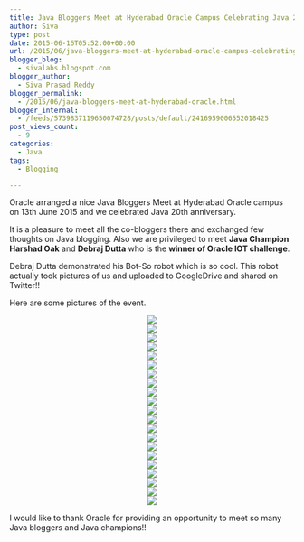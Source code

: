 ```yaml
---
title: Java Bloggers Meet at Hyderabad Oracle Campus Celebrating Java 20 Years Anniversary
author: Siva
type: post
date: 2015-06-16T05:52:00+00:00
url: /2015/06/java-bloggers-meet-at-hyderabad-oracle-campus-celebrating-java-20-years-anniversary/
blogger_blog:
  - sivalabs.blogspot.com
blogger_author:
  - Siva Prasad Reddy
blogger_permalink:
  - /2015/06/java-bloggers-meet-at-hyderabad-oracle.html
blogger_internal:
  - /feeds/5739837119650074728/posts/default/2416959006552018425
post_views_count:
  - 9
categories:
  - Java
tags:
  - Blogging

---
```

Oracle arranged a nice Java Bloggers Meet at Hyderabad Oracle campus on 13th June 2015 and we celebrated Java 20th anniversary.

It is a pleasure to meet all the co-bloggers there and exchanged few thoughts on Java blogging. Also we are privileged to meet **Java Champion Harshad Oak** and **Debraj Dutta** who is the **winner of Oracle IOT challenge**.

Debraj Dutta demonstrated his Bot-So robot which is so cool. This robot actually took pictures of us and uploaded to GoogleDrive and shared on Twitter!!

Here are some pictures of the event.

<div style="clear: both; text-align: center;">
  <a href="https://i2.wp.com/sivalabs.in/wp-content/uploads/2015/06/Bot-So-2Bat-2Bwork.jpeg" style="margin-left: 1em; margin-right: 1em;"><img border="0" src="https://i1.wp.com/sivalabs.in/wp-content/uploads/2015/06/Bot-So-2Bat-2Bwork-225x300.jpeg?resize=240%2C320" data-recalc-dims="1" /></a>
</div>



<div style="clear: both; text-align: center;">
  <a href="https://i0.wp.com/sivalabs.in/wp-content/uploads/2015/06/Bot-So.jpg" style="margin-left: 1em; margin-right: 1em;"><img border="0" src="https://i1.wp.com/sivalabs.in/wp-content/uploads/2015/06/Bot-So-300x262.jpg?resize=320%2C279" data-recalc-dims="1" /></a>
</div>



<div style="clear: both; text-align: center;">
  <a href="https://i1.wp.com/sivalabs.in/wp-content/uploads/2015/06/Debraj-2BDutta-2Bfrom-2BEdifixio.-2BHe-2Bis-2Bone-2Bof-2Ba-2B3-2Bmember-2Bteam-2Bthat-2Bmade-2BBot-So.jpg" style="margin-left: 1em; margin-right: 1em;"><img border="0" src="https://i0.wp.com/sivalabs.in/wp-content/uploads/2015/06/Debraj-2BDutta-2Bfrom-2BEdifixio.-2BHe-2Bis-2Bone-2Bof-2Ba-2B3-2Bmember-2Bteam-2Bthat-2Bmade-2BBot-So-300x196.jpg?resize=320%2C209" data-recalc-dims="1" /></a>
</div>



<div style="clear: both; text-align: center;">
  <a href="https://i2.wp.com/sivalabs.in/wp-content/uploads/2015/06/Harsha-2BOak-252C-2BJAva-2BChampion-2Baddressing-2Bthe-2Bbloggers-2B2.jpg" style="margin-left: 1em; margin-right: 1em;"><img border="0" src="https://i2.wp.com/sivalabs.in/wp-content/uploads/2015/06/Harsha-2BOak-252C-2BJAva-2BChampion-2Baddressing-2Bthe-2Bbloggers-2B2-300x270.jpg?resize=320%2C287" data-recalc-dims="1" /></a>
</div>



<div style="clear: both; text-align: center;">
  <a href="https://i2.wp.com/sivalabs.in/wp-content/uploads/2015/06/Harshad-2BOak-252C-2BJava-2BChampion-2Baddressing-2Bthe-2Bbloggers-2B1.jpeg" style="margin-left: 1em; margin-right: 1em;"><img border="0" src="https://i0.wp.com/sivalabs.in/wp-content/uploads/2015/06/Harshad-2BOak-252C-2BJava-2BChampion-2Baddressing-2Bthe-2Bbloggers-2B1-225x300.jpeg?resize=240%2C320" data-recalc-dims="1" /></a>
</div>



<div style="clear: both; text-align: center;">
  <a href="https://i1.wp.com/sivalabs.in/wp-content/uploads/2015/06/Java-2BBloggers-2BMeet-2B-25281-2529.jpeg" style="margin-left: 1em; margin-right: 1em;"><img border="0" src="https://i1.wp.com/sivalabs.in/wp-content/uploads/2015/06/Java-2BBloggers-2BMeet-2B-25281-2529-225x300.jpeg?resize=240%2C320" data-recalc-dims="1" /></a>
</div>



<div style="clear: both; text-align: center;">
  <a href="https://i2.wp.com/sivalabs.in/wp-content/uploads/2015/06/Java-2BBloggers-2BMeet-2B-25282-2529.jpg" style="margin-left: 1em; margin-right: 1em;"><img border="0" src="https://i2.wp.com/sivalabs.in/wp-content/uploads/2015/06/Java-2BBloggers-2BMeet-2B-25282-2529-300x225.jpg?resize=320%2C240" data-recalc-dims="1" /></a>
</div>



<div style="clear: both; text-align: center;">
  <a href="https://i2.wp.com/sivalabs.in/wp-content/uploads/2015/06/Java-2BBloggers-2BMeet-2B-25284-2529.jpg" style="margin-left: 1em; margin-right: 1em;"><img border="0" src="https://i1.wp.com/sivalabs.in/wp-content/uploads/2015/06/Java-2BBloggers-2BMeet-2B-25284-2529-300x225.jpg?resize=320%2C240" data-recalc-dims="1" /></a>
</div>



<div style="clear: both; text-align: center;">
  <a href="https://i0.wp.com/sivalabs.in/wp-content/uploads/2015/06/Java-2BBloggers-2BMeet-2B-25285-2529.jpg" style="margin-left: 1em; margin-right: 1em;"><img border="0" src="https://i2.wp.com/sivalabs.in/wp-content/uploads/2015/06/Java-2BBloggers-2BMeet-2B-25285-2529-300x225.jpg?resize=320%2C240" data-recalc-dims="1" /></a>
</div>



<div style="clear: both; text-align: center;">
  <a href="https://i2.wp.com/sivalabs.in/wp-content/uploads/2015/06/Java-2BBloggers-2BMeet-2B-25287-2529.jpeg" style="margin-left: 1em; margin-right: 1em;"><img border="0" src="https://i2.wp.com/sivalabs.in/wp-content/uploads/2015/06/Java-2BBloggers-2BMeet-2B-25287-2529-225x300.jpeg?resize=240%2C320" data-recalc-dims="1" /></a>
</div>



<div style="clear: both; text-align: center;">
  <a href="https://i1.wp.com/sivalabs.in/wp-content/uploads/2015/06/Java-2BBloggers-2BMeet-2B-25287-2529.jpg" style="margin-left: 1em; margin-right: 1em;"><img border="0" src="https://i0.wp.com/sivalabs.in/wp-content/uploads/2015/06/Java-2BBloggers-2BMeet-2B-25287-2529-300x225.jpg?resize=320%2C240" data-recalc-dims="1" /></a>
</div>



<div style="clear: both; text-align: center;">
  <a href="https://i1.wp.com/sivalabs.in/wp-content/uploads/2015/06/Java-2BBloggers-2BMeet-2B-25289-2529.jpeg" style="margin-left: 1em; margin-right: 1em;"><img border="0" src="https://i2.wp.com/sivalabs.in/wp-content/uploads/2015/06/Java-2BBloggers-2BMeet-2B-25289-2529-225x300.jpeg?resize=240%2C320" data-recalc-dims="1" /></a>
</div>



<div style="clear: both; text-align: center;">
  <a href="https://i0.wp.com/sivalabs.in/wp-content/uploads/2015/06/Java-2BBloggers-2BMeet-2B-25289-2529.jpg" style="margin-left: 1em; margin-right: 1em;"><img border="0" src="https://i0.wp.com/sivalabs.in/wp-content/uploads/2015/06/Java-2BBloggers-2BMeet-2B-25289-2529-300x281.jpg?resize=320%2C299" data-recalc-dims="1" /></a>
</div>



<div style="clear: both; text-align: center;">
  <a href="https://i1.wp.com/sivalabs.in/wp-content/uploads/2015/06/Java-2BBloggers-2BMeet-2B-252810-2529.jpg" style="margin-left: 1em; margin-right: 1em;"><img border="0" src="https://i0.wp.com/sivalabs.in/wp-content/uploads/2015/06/Java-2BBloggers-2BMeet-2B-252810-2529-300x194.jpg?resize=320%2C206" data-recalc-dims="1" /></a>
</div>



<div style="clear: both; text-align: center;">
  <a href="https://i0.wp.com/sivalabs.in/wp-content/uploads/2015/06/Java-2BBloggers-2BMeet-2B-252811-2529.jpg" style="margin-left: 1em; margin-right: 1em;"><img border="0" src="https://i0.wp.com/sivalabs.in/wp-content/uploads/2015/06/Java-2BBloggers-2BMeet-2B-252811-2529-300x177.jpg?resize=320%2C188" data-recalc-dims="1" /></a>
</div>



<div style="clear: both; text-align: center;">
  <a href="https://i0.wp.com/sivalabs.in/wp-content/uploads/2015/06/Java-2BBloggers-2BMeet-2B-252812-2529.jpg" style="margin-left: 1em; margin-right: 1em;"><img border="0" src="https://i0.wp.com/sivalabs.in/wp-content/uploads/2015/06/Java-2BBloggers-2BMeet-2B-252812-2529-300x225.jpg?resize=320%2C240" data-recalc-dims="1" /></a>
</div>



<div style="clear: both; text-align: center;">
  <a href="https://i2.wp.com/sivalabs.in/wp-content/uploads/2015/06/Java-2BBloggers-2BMeet-2B-252813-2529.jpg" style="margin-left: 1em; margin-right: 1em;"><img border="0" src="https://i0.wp.com/sivalabs.in/wp-content/uploads/2015/06/Java-2BBloggers-2BMeet-2B-252813-2529-300x290.jpg?resize=320%2C309" data-recalc-dims="1" /></a>
</div>



<div style="clear: both; text-align: center;">
  <a href="https://i0.wp.com/sivalabs.in/wp-content/uploads/2015/06/Sanket-2BAtal-252C-2BGroup-2BVice-2BPresident-252C-2BIndia-2BR-2526D-252C-2BOracle.jpg" style="margin-left: 1em; margin-right: 1em;"><img border="0" src="https://i2.wp.com/sivalabs.in/wp-content/uploads/2015/06/Sanket-2BAtal-252C-2BGroup-2BVice-2BPresident-252C-2BIndia-2BR-2526D-252C-2BOracle-300x225.jpg?resize=320%2C240" data-recalc-dims="1" /></a>
</div>



<div style="clear: both; text-align: center;">
  <a href="https://i0.wp.com/sivalabs.in/wp-content/uploads/2015/06/Varun-2BKumar-2BNagarajan-2B-2BWinner-2BJava-2BQuiz-2B-25281-2529.jpeg" style="margin-left: 1em; margin-right: 1em;"><img border="0" src="https://i2.wp.com/sivalabs.in/wp-content/uploads/2015/06/Varun-2BKumar-2BNagarajan-2B-2BWinner-2BJava-2BQuiz-2B-25281-2529-300x225.jpeg?resize=320%2C240" data-recalc-dims="1" /></a>
</div>



<div style="clear: both; text-align: center;">
  <a href="https://i2.wp.com/sivalabs.in/wp-content/uploads/2015/06/Varun-2BKumar-2BNagarajan-2B-2BWinner-2BJava-2BQuiz-2B-25281-2529.jpg" style="margin-left: 1em; margin-right: 1em;"><img border="0" src="https://i2.wp.com/sivalabs.in/wp-content/uploads/2015/06/Varun-2BKumar-2BNagarajan-2B-2BWinner-2BJava-2BQuiz-2B-25281-2529-300x169.jpg?resize=320%2C180" data-recalc-dims="1" /></a>
</div>



<div style="clear: both; text-align: center;">
  <a href="https://i0.wp.com/sivalabs.in/wp-content/uploads/2015/06/Varun-2BKumar-2BNagarajan-2B-2BWinner-2BJava-2BQuiz-2B-25282-2529.jpeg" style="margin-left: 1em; margin-right: 1em;"><img border="0" src="https://i2.wp.com/sivalabs.in/wp-content/uploads/2015/06/Varun-2BKumar-2BNagarajan-2B-2BWinner-2BJava-2BQuiz-2B-25282-2529-225x300.jpeg?resize=240%2C320" data-recalc-dims="1" /></a>
</div>

I would like to thank Oracle for providing an opportunity to meet so many Java bloggers and Java champions!!